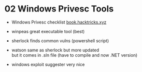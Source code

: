 # 02 Windows Privesc Tools

- Windows Privesc checklist 
[book.hacktricks.xyz](https://book.hacktricks.xyz/windows/checklist-windows-privilege-escalation)

- winpeas
great executable tool (best)

- sherlock 
finds common vulns (powershell script)

- watson
same as sherlock but more updated <br>
but it comes in .sln file (have to compile and now .NET version)

- windows exploit suggester 
very nice



